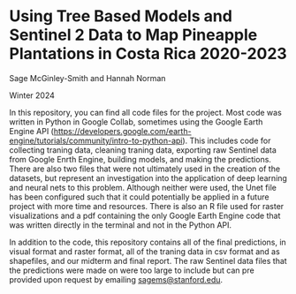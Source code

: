# Using Tree Based Models and Sentinel 2 Data to Map Pineapple Plantations in Costa Rica 2020-2023
Sage McGinley-Smith and Hannah Norman 

Winter 2024 

In this repository, you can find all code files for the project. Most code was written in Python in Google Collab, sometimes using the Google Earth Engine API (https://developers.google.com/earth-engine/tutorials/community/intro-to-python-api). This includes code for collecting traning data, cleaning traning data, exporting raw Sentinel data from Google Enrth Engine, building models, and making the predictions. There are also two files that were not ultimately used in the creation of the datasets, but represent an investigation into the application of deep learning and neural nets to this problem. Although neither were used, the Unet file has been configured such that it could potentially be applied in a future project with more time and resources. There is also an R file used for raster visualizations and a pdf containing the only Google Earth Engine code that was written directly in the terminal and not in the Python API.  

In addition to the code, this repository contains all of the final predictions, in visual format and raster format, all of the traning data in csv format and as shapefiles, and our midterm and final report. The raw Sentinel data files that the predictions were made on were too large to include but can pre provided upon request by emailing sagems@stanford.edu.
